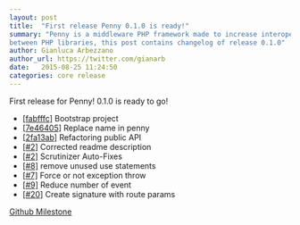 ```yaml
---
layout: post
title:  "First release Penny 0.1.0 is ready!"
summary: "Penny is a middleware PHP framework made to increase interoperability
between PHP libraries, this post contains changelog of release 0.1.0"
author: Gianluca Arbezzano
author_url: https://twitter.com/gianarb
date:   2015-08-25 11:24:50
categories: core release
---
```

First release for Penny! 0.1.0 is ready to go!

* [[fabfffc]](https://github.com/gianarb/penny/commit/fabfffc) Bootstrap project
* [[7e46405]](https://github.com/gianarb/penny/commit/7e46405) Replace name in penny
* [[2fa13ab]](https://github.com/gianarb/penny/commit/2fa13ab) Refactoring public API
* [[#2]](https://github.com/gianarb/penny/pull/2) Corrected readme description
* [[#2]](https://github.com/gianarb/penny/pull/3) Scrutinizer Auto-Fixes
* [[#8]](https://github.com/gianarb/penny/pull/8) remove unused use statements
* [[#7]](https://github.com/gianarb/penny/pull/7) Force or not exception throw
* [[#9]](https://github.com/gianarb/penny/pull/9) Reduce number of event
* [[#20]](https://github.com/gianarb/penny/pull/10) Create signature with route params

[Github Milestone](https://github.com/pennyphp/penny/releases/tag/0.1.0)
